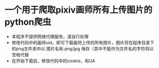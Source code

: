 # 一个用于爬取pixiv画师所有上传图片的python爬虫
- 本程序不提供网络代理服务，请自行处理
- 修改代码中的画师uid，即可下载画师上传的所有图片，图片将在程序目录下的png文件夹中以 图片名称.png/jpg 保存（其中不能作为文件名的字符将以空格代替
- 在开始下载前，修改代码中的cookie，和UA
